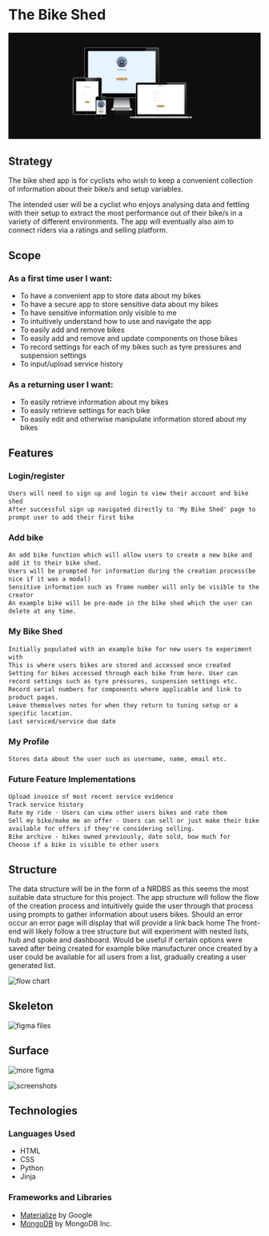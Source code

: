 # The Bike Shed

![mock-up img](other-media\am-i-responsive.png)

## Strategy
The bike shed app is for cyclists who wish to keep a convenient collection of information about their bike/s and setup variables. 

The intended user will be a cyclist who enjoys analysing data and fettling with their setup to extract the most performance out of their bike/s in a variety of different environments. The app will eventually also aim to connect riders via a ratings and selling platform.

## Scope

### As a first time user I want:

* To have a convenient app to store data about my bikes
* To have a secure app to store sensitive data about my bikes
* To have sensitive information only visible to me 
* To intuitively understand how to use and navigate the app
* To easily add and remove bikes
* To easily add and remove and update components on those bikes
* To record settings for each of my bikes such as tyre pressures and suspension settings
* To input/upload service history

### As a returning user I want:

* To easily retrieve information about my bikes
* To easily retrieve settings for each bike
* To easily edit and otherwise manipulate information stored about my bikes

## Features

### Login/register
    Users will need to sign up and login to view their account and bike shed
    After successful sign up navigated directly to 'My Bike Shed' page to prompt user to add their first bike
    
### Add bike
    An add bike function which will allow users to create a new bike and add it to their bike shed.
    Users will be prompted for information during the creation process(be nice if it was a modal)
    Sensitive information such as frame number will only be visible to the creator
    An example bike will be pre-made in the bike shed which the user can delete at any time.

### My Bike Shed
    Initially populated with an example bike for new users to experiment with
    This is where users bikes are stored and accessed once created
    Setting for bikes accessed through each bike from here. User can record settings such as tyre pressures, suspension settings etc. 
    Record serial numbers for components where applicable and link to product pages.
    Leave themselves notes for when they return to tuning setup or a specific location.
    Last serviced/service due date

### My Profile
    Stores data about the user such as username, name, email etc.

### Future Feature Implementations
    Upload invoice of most recent service evidence
    Track service history
    Rate my ride - Users can view other users bikes and rate them
    Sell my bike/make me an offer - Users can sell or just make their bike available for offers if they're considering selling.
    Bike archive - bikes owned previously, date sold, how much for
    Choose if a bike is visible to other users

## Structure

The data structure will be in the form of a NRDBS as this seems the most suitable data structure for this project.
The app structure will follow the flow of the creation process and intuitively guide the user through that process using prompts to gather information about users bikes.
Should an error occur an error page will display that will provide a link back home
The front-end will likely follow a tree structure but will experiment with nested lists, hub and spoke and dashboard.
Would be useful if certain options were saved after being created for example bike manufacturer once created by a user could be available for all users from a list, gradually creating a user generated list.

![flow chart]()

## Skeleton

![figma files]()

## Surface
![more figma]()

![screenshots]()

## Technologies

### Languages Used
* HTML
* CSS
* Python
* Jinja

### Frameworks and Libraries
* [Materialize](https://materializecss.com/about.html) by Google
* [MongoDB](https://www.mongodb.com/) by MongoDB Inc.
